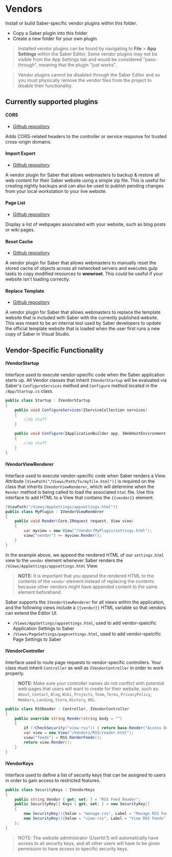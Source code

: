 ﻿# Vendors
Install or build Saber-specific vendor plugins within this folder. 

* Copy a Saber plugin into this folder
* Create a new folder for your own plugin

> Installed vendor plugins can be found by navigating to **File** > **App Settings** within the Saber Editor. Some vendor plugins may not be visible from the App Settings tab and would be considered "pass-through", meaning that the plugin "just works". 

> Vendor plugins cannot be disabled through the Saber Editor and so you must physically remove the vendor files from the project to disable their functionality.

## Currently supported plugins

#### CORS
* [Github repository](https://github.com/Datasilk/Saber-CORS)

Adds CORS-related headers to the controller or service response for trusted cross-origin domains. 

#### Import Export
* [Github repository](https://github.com/Datasilk/Saber-ImportExport)

A vendor plugin for Saber that allows webmasters to backup & restore all web content for their Saber website using a simple zip file. This is useful for creating nightly backups and can also be used to publish pending changes from your local workstation to your live website.

#### Page List
* [Github repository](https://github.com/Datasilk/Saber-PageList)

Display a list of webpages associated with your website, such as blog posts or wiki pages. 

#### Reset Cache
* [Github repository](https://github.com/Datasilk/Saber-ResetCache)

A vendor plugin for Saber that allows webmasters to manually reset the stored cache of objects across all networked servers and executes gulp tasks to copy modified resources to **wwwroot**. This could be useful if your website isn't loading correctly.

#### Replace Template
* [Github repository](https://github.com/Datasilk/Saber-ReplaceTemplate)

A vendor plugin for Saber that allows webmasters to replace the template website that is included with Saber with the currently published website. This was meant to be an internal tool used by Saber developers to update the official template website that is loaded when the user first runs a new copy of Saber in Visual Studio.

## Vendor-Specific Functionality


#### IVendorStartup
Interface used to execute vendor-specific code when the Saber application starts up. All Vendor classes that inherit `IVendorStartup` will be evaluated via
Saber's `ConfigureServices` method and `Configure` method located in the `/App/Startup.cs` class.

``` csharp
public class Startup : IVendorStartup
{
    public void ConfigureServices(IServiceCollection services)
    {
        //do stuff
    }

    public void Configure(IApplicationBuilder app, IWebHostEnvironment env, IConfigurationRoot config)
    {
        //do stuff
    }
}
```

#### IVendorViewRenderer
Interface used to execute vendor-specific code when Saber renders a View. Attribute `[ViewPath("/Views/Path/To/myfile.html")]` is required on the class that inherits `IVendorViewRenderer`, which will determine when the `Render` method is being called to load the associated `html` file. Use this interface to add HTML to a View that contains the `{{vendor}}` element.

``` csharp
[ViewPath("/Views/AppSettings/appsettings.html")]
public class MyPlugin : IVendorViewRenderer
{
    public void Render(Core.IRequest request, View view)
    {
        var myview = new View("/Vendor/MyPlugin/settings.html");
        view["vendor"] += myview.Render();
    }
}

```
In the example above, we append the rendered HTML of our `settings.html` view to the `vendor` element whenever Saber renders the `/Views/AppSettings/appsettings.html` View.
> **NOTE:** It is important that you append the rendered HTML to the contents of the `vendor` element instead of replacing the contents because other vendors might have appended content to the same element beforehand.

Saber supports the `IVendorViewRenderer` for all views within the application, and the following views include a `{{vendor}}` HTML variable so that vendors can extend the Editor UI.

* `/Views/AppSettings/appsettings.html`, used to add vendor-speicific Application Settings to Saber
* `/Views/PageSettings/pagesettings.html`, used to add vendor-speicific Page Settings to Saber

#### IVendorController
Interface used to route page requests to vendor-specific controllers. Your class must inherit `Controller` as well as `IVendorController` in order to work properly.
> **NOTE:** Make sure your controller names do not conflict with potential web pages that users will want to create for their website, such as:
>  `About`, `Contact`, `Blog`, `Wiki`, `Projects`, `Team`, `Terms`, `PrivacyPolicy`, `Members`, `Landing`, `Store`, `History`, etc.

``` csharp
public class RSSReader : Controller, IVendorController
{
    public override string Render(string body = "")
    {
        if (!CheckSecurity("view-rss")) { return base.Render("Access Denied"); }
        var view = new View("/Vendors/RSS/reader.html");
        view["feeds"] = RSS.RenderFeeds();
        return view.Render();
    }
}
```

#### IVendorKeys
Interface used to define a list of security keys that can be assigned to users in order to gain access to restricted features.

``` csharp
public class SecurityKeys : IVendorKeys
{
    public string Vendor { get; set; } = "RSS Feed Reader";
    public SecurityKey[] Keys { get; set; } = new SecurityKey[]
    {
        new SecurityKey(){Value = "manage-rss", Label = "Manage RSS Feeds", Description = "Add & Remove RSS feeds to read"},
        new SecurityKey(){Value = "view-rss", Label = "View RSS Feeds", Description = "Read articles from your feed reader"}
    };
}
```

> NOTE: The website administrator (UserId:1) will automatically have access to all security keys, and all other users will have to be given permission to have access to specific security keys.

